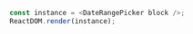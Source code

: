 
<!--start-code-->

```js
const instance = <DateRangePicker block />;
ReactDOM.render(instance);
```

<!--end-code-->
